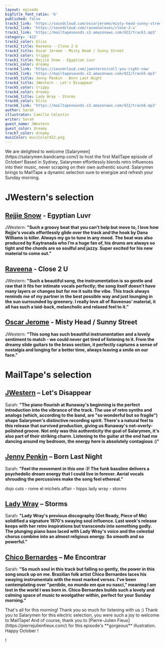 ```yaml
---
layout: episode
bigTitle_font_ratio: '6'
published: false
track3_link: 'https://soundcloud.com/oscarjerome/misty-head-sunny-street-1'
track2_link: 'https://soundcloud.com/raveenaloves/close-2-u'
track1_link: 'https://mailtapesounds.s3.amazonaws.com/422/track1.mp3'
category: '422'
track2_color: bliss
track2_title: Raveena - Close 2 U
track3_title: Oscar Jerome - Misty Head / Sunny Street
track3_color: trippy
track1_title: Rejjie Snow - Egyptian Luvr
track1_color: dreamy
track4_link: 'https://soundcloud.com/jwesternn/call-you-right-now'
track5_link: 'https://mailtapesounds.s3.amazonaws.com/422/track5.mp3'
track5_title: Jenny Penkin - Born Last Night
track4_title: JWestern - Let's Disappear
track5_color: trippy
track4_color: dreamy
track6_title: Lady Wray - Storms
track6_color: bliss
track6_link: 'https://mailtapesounds.s3.amazonaws.com/422/track6.mp3'
author: Sarah
illustrator: Camille Célestin
writer: Sarah
guest_name: JWestern
guest_color: dreamy
track7_color: dreamy
musiColor: musiColor422.png
---
```


<p id="introduction">We are delighted  to welcome [Salarymen](https://salarymen.bandcamp.com/) to host the first MailTape episode of October! Based in Sydney, Salarymen effortlessly blends retro influences into their music, never scraping on their own authentic sound. Salarymen brings to MailTape a dynamic selection sure to energize and refresh your Sunday morning. 

</p>

# JWestern's selection

## [Rejjie Snow](https://weyesblood.bandcamp.com/) - Egyptian Luvr
JWestern: **"**Such a groovy beat that you can't help but move to, I love how Rejjie's vocals effortlessly glide over the track and the hook by Dana Williams is killer. Always my go to tune in any mood. The beat was also produced by Kaytranada who I’m a huge fan of, his drums are always so tight and the chords are so soulful and jazzy. Super excited for his new material to come out.**"**

## [Raveena](https://thelemontwigs.bandcamp.com/) - Close 2 U
JWestern: **"**Such a beautiful song, the instrumentation is so gentle and raw that it fits her intimate vocals perfectly; the song itself doesn’t have many layers or changes but for me it suits the vibe. This track always reminds me of my partner in the best possible way and just lounging in the sun surrounded by greenery. I really love all of Raveenas’ material, it all has such a laid-back, melancholic and relaxed feel to it.**"** 

## [Oscar Jerome](https://whitneychicago.bandcamp.com/) - Misty Head / Sunny Street
JWestern: **"**This song has such beautiful instrumentation and a lovely sentiment to match - we could never get tired of listening to it. From the dreamy slide guitars to the brass section, it perfectly captures a sense of nostalgia and longing for a better time, always leaving a smile on our face.**"**

# MailTape's selection

## [JWestern](https://salarymen.bandcamp.com/) – Let's Disappear
Sarah: **"**The piano flourish at Runaway's beginning is the perfect introduction into the vibrance of the track. The use of retro synths and analogs (which, according to the band, are "so wonderful but so fragile") shape Salarymen's distinctive recording spirit. There's a natural feel to this release that survived production, giving us Runaway's not-overly-polished groove. Not only was this authenticity the goal of Salarymen, it's also part of their striking charm. Listening to the guitar at the end had me dancing around my bedroom, the energy here is absolutely contagious :)**"**

## [Jenny Penkin](https://caitlinharnett.bandcamp.com/music) – Born Last Night
Sarah: **"**Feel the movement in this one :)! The funk bassline delivers a psychedelic dream energy that I could live in forever. Aerial vocals shrouding the percussives make the song feel ethereal.**"**

dojo cuts - rome 
el michels affair - hipps
lady wray - storms
## [Lady Wray](https://caitlinharnett.bandcamp.com/music) – Storms
Sarah: **"**Lady Wray's previous discography (**Get Ready**, **Piece of Me**) solidified a signature 1970's swaying soul influence. Last week's release keeps with her retro inspirations but transcends into something godly. The plunging piano bass laced with Lady Wray's voice and the celestial chorus combine into an almost religious energy. So smooth and so powerful.**"**

## [Chico Bernardes](https://chicobernardes.bandcamp.com/album/chico-bernardes) – Me Encontrar
Sarah: **"**So much soul in this track but falling so gently, the power in this song snuck up on me. Brazilian folk artist Chico Bernardes laces his swaying instrumentals with the most marked verses. I've been contemplating over "perdido, no mundo em que eu nasci," meaning I am lost in the world I was born in. Chico Bernardes builds such a lovely and calming space of music to woolgather within, perfect for your Sunday morning.**"**

<p id="outroduction">That's all for this morning! Thank you so much for listening with us :) Thank you to Salarymen for this electric selection, you were such a joy to welcome to MailTape! And of course, thank you to [Pierre-Julien Fieux](https://pierrejulienfieux.com/) for this episode's **gorgeous** illustration. Happy October !</p>!
